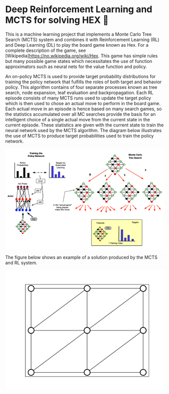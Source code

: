 # Deep Reinforcement Learning and MCTS for solving HEX 🤖

This is a machine learning project that implements a Monte Carlo Tree Search (MCTS) system and combines it with Reinforcement Learning (RL) and Deep Learning (DL) to play the board game known as Hex. For a complete description of the game, see [Wikipedia]https://no.wikipedia.org/wiki/Hex. This game has simple rules but many possible game states which necessitates the use of function approximators such as neural nets for the value function and policy.

An on-policy MCTS is used to provide target probability distributions for training the policy network that fulfills the roles of both target and behavior policy. This algorithm contains of four separate processes known as tree search, node expansion, leaf evaluation and backpropagation. Each RL episode consists of many MCTS runs used to update the target policy which is then used to chose an actual move to perform in the board game. Each actual move in an episode is hence based on many search games, so the statistics accumulated over all MC searches provide the basis for an intelligent choice of a single actual move from the current state in the current episode. These statistics are given with the current state to train the neural network used by the MCTS algorithm. The diagram below illustrates the use of MCTS to produce target probabilities used to train the policy network. 

![image](images/MCTS_system.png)

The figure below shows an example of a solution produced by the MCTS and RL system. 

![image](images/animation.gif)
